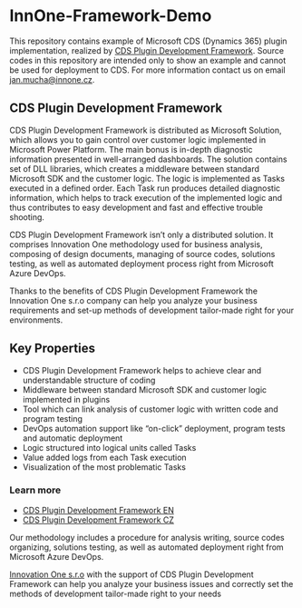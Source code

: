 # InnOne-Framework-Demo
This repository contains example of Microsoft CDS (Dynamics 365) plugin implementation, realized by [CDS Plugin Development Framework](https://appsource.microsoft.com/en/product/dynamics-365/innovationonesro1585927428411.plugindevframework?tab=Overview). Source codes in this repository are intended only to show an example and cannot be used for deployment to CDS. For more information contact us on email jan.mucha@innone.cz.
## CDS Plugin Development Framework
CDS Plugin Development Framework is distributed as Microsoft Solution, which allows you to gain control over customer logic implemented in Microsoft Power Platform. The main bonus is in-depth diagnostic information presented in well-arranged dashboards.  The solution contains set of DLL libraries, which creates a middleware between standard Microsoft SDK and the customer logic. The logic is implemented as Tasks executed in a defined order. Each Task run produces detailed diagnostic information, which helps to track execution of the implemented logic and thus contributes to easy development and fast and effective trouble shooting. 

CDS Plugin Development Framework isn’t only a distributed solution. It comprises Innovation One methodology used for business analysis, composing of design documents, managing of source codes, solutions testing, as well as automated deployment process right from Microsoft Azure DevOps.

Thanks to the benefits of CDS Plugin Development Framework the Innovation One s.r.o company can help you analyze your business requirements and set-up methods of development tailor-made right for your environments.

## Key Properties
- CDS Plugin Development Framework helps to achieve clear and understandable structure of coding 
- Middleware between standard Microsoft SDK and customer logic implemented in plugins
- Tool which can link analysis of customer logic with written code and program testing
- DevOps automation support like “on-click” deployment, program tests and automatic deployment
- Logic structured into logical units called Tasks
- Value added logs from each Task execution
- Visualization of the most problematic Tasks

### Learn more
- [CDS Plugin Development Framework EN](https://query.prod.cms.rt.microsoft.com/cms/api/am/binary/RE4BcoX)
- [CDS Plugin Development Framework CZ](https://query.prod.cms.rt.microsoft.com/cms/api/am/binary/RE4zhHD)

Our methodology includes a procedure for analysis writing, source codes organizing, solutions testing, as well as automated deployment right from Microsoft Azure DevOps.

[Innovation One s.r.o](https://innone.cz/) with the support of CDS Plugin Development Framework can help you analyze your business issues and correctly set the methods of development tailor-made right to your needs
